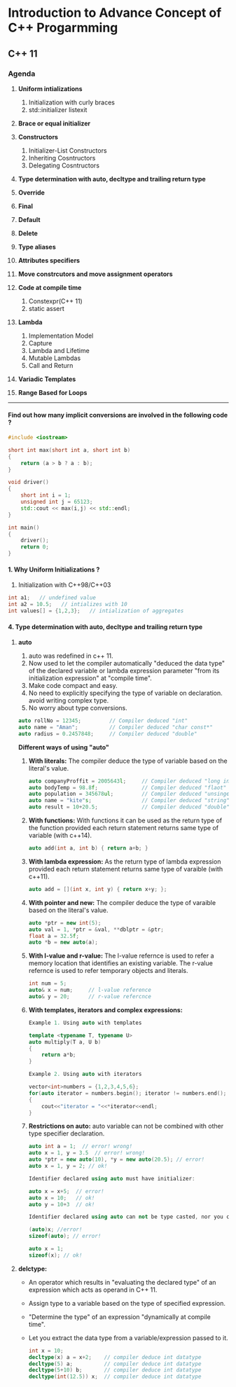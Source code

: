 <!-- Headings -->
# Introduction to Advance Concept of C++ Progarmming

## C++ 11

### Agenda

<!-- Unorderd List -->
1. **Uniform intializations**
    1. Initialization with curly braces
    1. std::initializer listexit
1. **Brace or equal initializer**
1. **Constructors**
    1. Initializer-List Constructors
    1. Inheriting Cosntructors
    1. Delegating Cosntructors
1. **Type determination with auto, decltype and trailing return type**
1. **Override**
1. **Final**
1. **Default**
1. **Delete**
1. **Type aliases**

1. **Attributes specifiers**
1. **Move constrcutors and move assignment operators**
1. **Code at compile time**
    1. Constexpr(C++ 11)
    1. static assert
1. **Lambda**
    1. Implementation Model
    1. Capture
    1. Lambda and Lifetime
    1. Mutable Lambdas
    1. Call and Return
1. **Variadic Templates**
1. **Range Based for Loops**

----------------------------------------------------------------------------

<!-- Code Blocks-->

#### Find out how many implicit conversions are involved in the following code ?

```c++
#include <iostream>

short int max(short int a, short int b)
{
    return (a > b ? a : b);
}

void driver()
{
    short int i = 1;
    unsigned int j = 65123;
    std::cout << max(i,j) << std::endl;
}

int main()
{
    driver();
    return 0;
}
```

<!-- First Topic -->

#### 1. Why Uniform Initializations ?

1. Initialization with C++98/C++03

```c++
int a1;   // undefined value
int a2 = 10.5;   // intializes with 10
int values[] = {1,2,3};   // intialization of aggregates
```

<!-- Fourth topic -->

#### 4. Type determination with auto, decltype and trailing return type

1. **auto**
    1. auto was redefined in c++ 11.
    1. Now used to let the compiler automatically "deduced the data type" of the declared variable or lambda expression parameter "from its initialization expression" at "compile time".
    1. Make code compact and easy.
    1. No need to explicitly specifying the type of variable on declaration. avoid writing complex type.
    1. No worry about type conversions.

    ```c++
    auto rollNo = 12345;         // Compiler deduced "int"
    auto name = "Aman";          // Compiler deduced "char const*"
    auto radius = 0.2457848;     // Compiler deduced "double"
    ```

    **Different ways of using "auto"**
    1. **With literals:** The compiler deduce the type of variable based on the literal's value.

        ```c++
        auto companyProffit = 2005643l;     // Compiler deduced "long int"
        auto bodyTemp = 98.8f;              // Compiler deduced "flaot"
        auto population = 345678ul;         // Compiler deduced "unsinged long int"
        auto name = "kite"s;                // Compiler deduced "string"
        auto result = 10+20.5;              // Compiler deduced "double"
        ```

    1. **With functions:** With functions it can be used as the return type of the function provided each return statement returns same type of variable (with c++14).

        ```c++
        auto add(int a, int b) { return a+b; }
        ```

    1. **With lambda expression:** As the return type of lambda expression provided each return statement returns same type of varaible (with c++11).

        ```c++
        auto add = [](int x, int y) { return x+y; };
        ```

    1. **With pointer and new:** The compiler deduce the type of varaible based on the literal's value.

        ```c++
        auto *ptr = new int(5);
        auto val = 1, *ptr = &val, **dblptr = &ptr;
        float a = 32.5f;
        auto *b = new auto(a);
        ```

    1. **With l-value and r-value:** The l-value refernce is used to refer a memory location that identifies an existing variable. The r-value refernce is used to refer temporary objects and literals.

        ```c++
        int num = 5;
        auto& x = num;     // l-value reference
        auto& y = 20;      // r-value refercnce
        ```

    1. **With templates, iterators and complex expressions:**

        ```c++
        Example 1. Using auto with templates

        template <typename T, typename U>
        auto multiply(T a, U b)
        {
            return a*b;
        }
        ```

        ```c++
        Example 2. Using auto with iterators

        vector<int>numbers = {1,2,3,4,5,6};
        for(auto iterator = numbers.begin(); iterator != numbers.end(); iterator++)
        {
            cout<<"iterator = "<<*iterator<<endl;
        }
        ```

    1. **Restrictions on auto:** auto variable can not be combined with other type specifier declaration.

        ```c++
        auto int a = 1;  // error! wrong!
        auto x = 1, y = 3.5  // error! wrong!
        auto *ptr = new auto(10), *y = new auto(20.5); // error!
        auto x = 1, y = 2; // ok!
        ```

        ```c++
        Identifier declared using auto must have initializer:

        auto x = x+5;  // error!
        auto x = 10;   // ok!
        auto y = 10+3  // ok!
        ```

        ```c++
        Identifier declared using auto can not be type casted, nor you can apply sizeof or typeid operator.

        (auto)x; //error!
        sizeof(auto); // error!
        
        auto x = 1;
        sizeof(x); // ok!
        ```

1. **delctype:** 
    - An operator which results in "evaluating the declared type" of an expression which acts as operand in C++ 11.
    - Assign type to a variable based on the type of specified expression.
    - "Determine the type" of an expression "dynamically at compile time".
    - Let you extract the data type from a variable/expression passed to it.

        ```c++
        int x = 10;
        decltype(x) a = x+2;    // compiler deduce int datatype
        decltype(5) a;          // compiler deduce int datatype
        decltype(5+10) b;       // compiler deduce int datatype
        decltype(int(12.5)) x;  // compiler deduce int datatype 
        ```
